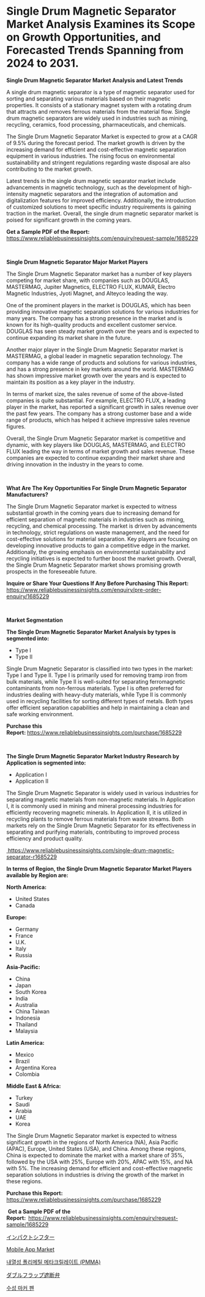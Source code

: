 <p><h1>Single Drum Magnetic Separator Market Analysis Examines its Scope on Growth Opportunities, and Forecasted Trends Spanning from 2024 to 2031.</h1></p><p><strong>Single Drum Magnetic Separator Market Analysis and Latest Trends</strong></p>
<p><p>A single drum magnetic separator is a type of magnetic separator used for sorting and separating various materials based on their magnetic properties. It consists of a stationary magnet system with a rotating drum that attracts and removes ferrous materials from the material flow. Single drum magnetic separators are widely used in industries such as mining, recycling, ceramics, food processing, pharmaceuticals, and chemicals.</p><p>The Single Drum Magnetic Separator Market is expected to grow at a CAGR of 9.5% during the forecast period. The market growth is driven by the increasing demand for efficient and cost-effective magnetic separation equipment in various industries. The rising focus on environmental sustainability and stringent regulations regarding waste disposal are also contributing to the market growth.</p><p>Latest trends in the single drum magnetic separator market include advancements in magnetic technology, such as the development of high-intensity magnetic separators and the integration of automation and digitalization features for improved efficiency. Additionally, the introduction of customized solutions to meet specific industry requirements is gaining traction in the market. Overall, the single drum magnetic separator market is poised for significant growth in the coming years.</p></p>
<p><strong>Get a Sample PDF of the Report:&nbsp;</strong> <a href="https://www.reliablebusinessinsights.com/enquiry/request-sample/1685229">https://www.reliablebusinessinsights.com/enquiry/request-sample/1685229</a></p>
<p>&nbsp;</p>
<p><strong>Single Drum Magnetic Separator Major Market Players</strong></p>
<p><p>The Single Drum Magnetic Separator market has a number of key players competing for market share, with companies such as DOUGLAS, MASTERMAG, Jupiter Magnetics, ELECTRO FLUX, KUMAR, Electro Magnetic Industries, Jyoti Magnet, and Alteyco leading the way.</p><p>One of the prominent players in the market is DOUGLAS, which has been providing innovative magnetic separation solutions for various industries for many years. The company has a strong presence in the market and is known for its high-quality products and excellent customer service. DOUGLAS has seen steady market growth over the years and is expected to continue expanding its market share in the future.</p><p>Another major player in the Single Drum Magnetic Separator market is MASTERMAG, a global leader in magnetic separation technology. The company has a wide range of products and solutions for various industries, and has a strong presence in key markets around the world. MASTERMAG has shown impressive market growth over the years and is expected to maintain its position as a key player in the industry.</p><p>In terms of market size, the sales revenue of some of the above-listed companies is quite substantial. For example, ELECTRO FLUX, a leading player in the market, has reported a significant growth in sales revenue over the past few years. The company has a strong customer base and a wide range of products, which has helped it achieve impressive sales revenue figures.</p><p>Overall, the Single Drum Magnetic Separator market is competitive and dynamic, with key players like DOUGLAS, MASTERMAG, and ELECTRO FLUX leading the way in terms of market growth and sales revenue. These companies are expected to continue expanding their market share and driving innovation in the industry in the years to come.</p></p>
<p>&nbsp;</p>
<p><strong>What Are The Key Opportunities For Single Drum Magnetic Separator Manufacturers?</strong></p>
<p><p>The Single Drum Magnetic Separator market is expected to witness substantial growth in the coming years due to increasing demand for efficient separation of magnetic materials in industries such as mining, recycling, and chemical processing. The market is driven by advancements in technology, strict regulations on waste management, and the need for cost-effective solutions for material separation. Key players are focusing on developing innovative products to gain a competitive edge in the market. Additionally, the growing emphasis on environmental sustainability and recycling initiatives is expected to further boost the market growth. Overall, the Single Drum Magnetic Separator market shows promising growth prospects in the foreseeable future.</p></p>
<p><strong>Inquire or Share Your Questions If Any Before Purchasing This Report:</strong> <a href="https://www.reliablebusinessinsights.com/enquiry/pre-order-enquiry/1685229">https://www.reliablebusinessinsights.com/enquiry/pre-order-enquiry/1685229</a></p>
<p>&nbsp;</p>
<p><strong>Market Segmentation</strong></p>
<p><strong>The Single Drum Magnetic Separator Market Analysis by types is segmented into:</strong></p>
<p><ul><li>Type I</li><li>Type II</li></ul></p>
<p><p>Single Drum Magnetic Separator is classified into two types in the market: Type I and Type II. Type I is primarily used for removing tramp iron from bulk materials, while Type II is well-suited for separating ferromagnetic contaminants from non-ferrous materials. Type I is often preferred for industries dealing with heavy-duty materials, while Type II is commonly used in recycling facilities for sorting different types of metals. Both types offer efficient separation capabilities and help in maintaining a clean and safe working environment.</p></p>
<p><strong>Purchase this Report:&nbsp;</strong><a href="https://www.reliablebusinessinsights.com/purchase/1685229">https://www.reliablebusinessinsights.com/purchase/1685229</a></p>
<p>&nbsp;</p>
<p><strong>The Single Drum Magnetic Separator Market Industry Research by Application is segmented into:</strong></p>
<p><ul><li>Application I</li><li>Application II</li></ul></p>
<p><p>The Single Drum Magnetic Separator is widely used in various industries for separating magnetic materials from non-magnetic materials. In Application I, it is commonly used in mining and mineral processing industries for efficiently recovering magnetic minerals. In Application II, it is utilized in recycling plants to remove ferrous materials from waste streams. Both markets rely on the Single Drum Magnetic Separator for its effectiveness in separating and purifying materials, contributing to improved process efficiency and product quality.</p></p>
<p><a href="https://www.reliablebusinessinsights.com/single-drum-magnetic-separator-r1685229">&nbsp;https://www.reliablebusinessinsights.com/single-drum-magnetic-separator-r1685229</a></p>
<p><strong>In terms of Region, the Single Drum Magnetic Separator Market Players available by Region are:</strong></p>
<p>
    <p> <strong> North America: </strong>
        <ul>
            <li>United States</li>
            <li>Canada</li>
        </ul>
        </p> 
    <p> <strong> Europe: </strong>
        <ul>
            <li>Germany</li>
            <li>France</li>
            <li>U.K.</li>
            <li>Italy</li>
            <li>Russia</li>
        </ul>
        </p> 
    <p> <strong> Asia-Pacific: </strong>
        <ul>
            <li>China</li>
            <li>Japan</li>
            <li>South Korea</li>
            <li>India</li>
            <li>Australia</li>
            <li>China Taiwan</li>
            <li>Indonesia</li>
            <li>Thailand</li>
            <li>Malaysia</li>
        </ul>
        </p> 
    <p> <strong> Latin America: </strong>
        <ul>
            <li>Mexico</li>
            <li>Brazil</li>
            <li>Argentina Korea</li>
            <li>Colombia</li>
        </ul>
        </p> 
    <p> <strong> Middle East & Africa: </strong>
        <ul>
            <li>Turkey</li>
            <li>Saudi</li>
            <li>Arabia</li>
            <li>UAE</li>
            <li>Korea</li>
        </ul>
    </p>
    </p>
<p><p>The Single Drum Magnetic Separator market is expected to witness significant growth in the regions of North America (NA), Asia Pacific (APAC), Europe, United States (USA), and China. Among these regions, China is expected to dominate the market with a market share of 35%, followed by the USA with 25%, Europe with 20%, APAC with 15%, and NA with 5%. The increasing demand for efficient and cost-effective magnetic separation solutions in industries is driving the growth of the market in these regions.</p></p>
<p><strong>Purchase this Report: </strong><a href="https://www.reliablebusinessinsights.com/purchase/1685229">https://www.reliablebusinessinsights.com/purchase/1685229</a></p>
<p>&nbsp;<strong>Get a Sample PDF of the Report:&nbsp;&nbsp;</strong><a href="https://www.reliablebusinessinsights.com/enquiry/request-sample/1685229">https://www.reliablebusinessinsights.com/enquiry/request-sample/1685229</a></p>
<p><strong></strong></p>
<p><p><a href="https://github.com/deonnorth8/Market-Research-Report-List-1/blob/main/3426638111054.md">インパクトシフター</a></p><p><a href="https://github.com/MyrtisWest1/Market-Research-Report-List-1/blob/main/mobile-app-market.md">Mobile App Market</a></p><p><a href="https://github.com/Madalyell456456/Market-Research-Report-List-2/blob/main/5078838105902.md">내열성 폴리메틸 메타크릴레이트 (PMMA)</a></p><p><a href="https://github.com/LizaHeller2023/Market-Research-Report-List-1/blob/main/9806026111055.md">ダブルフラップ遮断弁</a></p><p><a href="https://github.com/vs019sa3m8x/Market-Research-Report-List-2/blob/main/4903721105901.md">수성 마커 펜</a></p></p>